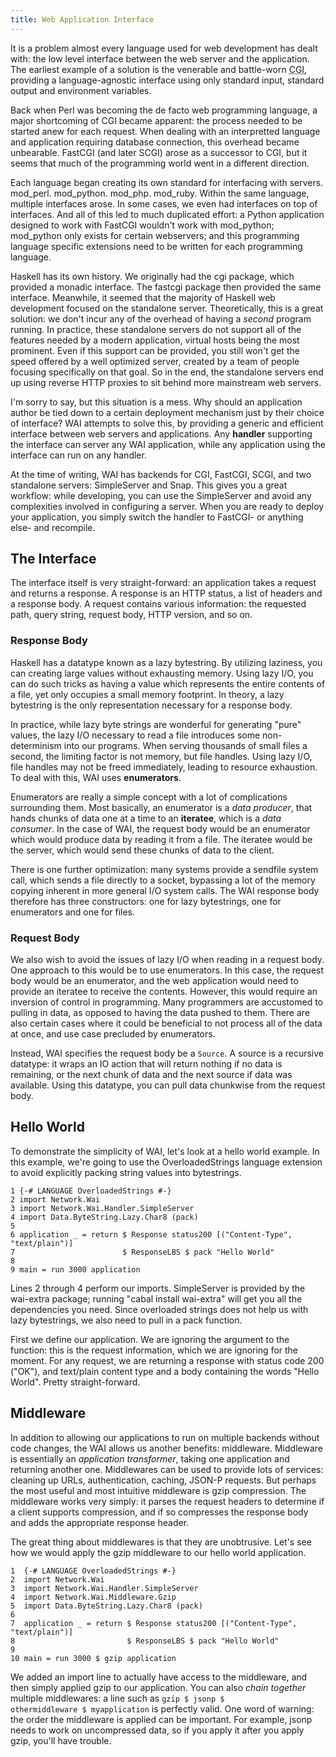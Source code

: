 ```yaml
---
title: Web Application Interface
---
```

It is a problem almost every language used for web development has dealt with: the low level interface between the web server and the application. The earliest example of a solution is the venerable and battle-worn <abbr title="Common Gateway Interface">CGI</abbr>, providing a language-agnostic interface using only standard input, standard output and environment variables.

Back when Perl was becoming the de facto web programming language, a major shortcoming of CGI became apparent: the process needed to be started anew for each request. When dealing with an interpretted language and application requiring database connection, this overhead became unbearable. FastCGI (and later SCGI) arose as a successor to CGI, but it seems that much of the programming world went in a different direction.

Each language began creating its own standard for interfacing with servers. mod_perl. mod_python. mod_php. mod_ruby. Within the same language, multiple interfaces arose. In some cases, we even had interfaces on top of interfaces. And all of this led to much duplicated effort: a Python application designed to work with FastCGI wouldn't work with mod_python; mod_python only exists for certain webservers; and this programming language specific extensions need to be written for each programming language.

Haskell has its own history. We originally had the cgi package, which provided a monadic interface. The fastcgi package then provided the same interface. Meanwhile, it seemed that the majority of Haskell web development focused on the standalone server. Theoretically, this is a great solution: we don't incur any of the overhead of having a *second* program running. In practice, these standalone servers do not support all of the features needed by a modern application, virtual hosts being the most prominent. Even if this support can be provided, you still won't get the speed offered by a well optimized server, created by a team of people focusing specifically on that goal. So in the end, the standalone servers end up using reverse HTTP proxies to sit behind more mainstream web servers.

I'm sorry to say, but this situation is a mess. Why should an application author be tied down to a certain deployment mechanism just by their choice of interface? WAI attempts to solve this, by providing a generic and efficient interface between web servers and applications. Any **handler** supporting the interface can server any WAI application, while any application using the interface can run on any handler.

At the time of writing, WAI has backends for CGI, FastCGI, SCGI, and two standalone servers: SimpleServer and Snap. This gives you a great workflow: while developing, you can use the SimpleServer and avoid any complexities involved in configuring a server. When you are ready to deploy your application, you simply switch the handler to FastCGI- or anything else- and recompile.

## The Interface

The interface itself is very straight-forward: an application takes a request and returns a response. A response is an HTTP status, a list of headers and a response body. A request contains various information: the requested path, query string, request body, HTTP version, and so on.

### Response Body

Haskell has a datatype known as a lazy bytestring. By utilizing laziness, you can creating large values without exhausting memory. Using lazy I/O, you can do such tricks as having a value which represents the entire contents of a file, yet only occupies a small memory footprint. In theory, a lazy bytestring is the only representation necessary for a response body.

In practice, while lazy byte strings are wonderful for generating "pure" values, the lazy I/O necessary to read a file introduces some non-determinism into our programs. When serving thousands of small files a second, the limiting factor is not memory, but file handles. Using lazy I/O, file handles may not be freed immediately, leading to resource exhaustion. To deal with this, WAI uses **enumerators**.

Enumerators are really a simple concept with a lot of complications surrounding them. Most basically, an enumerator is a *data producer*, that hands chunks of data one at a time to an **iteratee**, which is a *data consumer*. In the case of WAI, the request body would be an enumerator which would produce data by reading it from a file. The iteratee would be the server, which would send these chunks of data to the client.

There is one further optimization: many systems provide a sendfile system call, which sends a file directly to a socket, bypassing a lot of the memory copying inherent in more general I/O system calls. The WAI response body therefore has three constructors: one for lazy bytestrings, one for enumerators and one for files.

### Request Body

We also wish to avoid the issues of lazy I/O when reading in a request body. One approach to this would be to use enumerators. In this case, the request body would be an enumerator, and the web application would need to provide an iteratee to receive the contents. However, this would require an inversion of control in programming. Many programmers are accustomed to pulling in data, as opposed to having the data pushed to them. There are also certain cases where it could be beneficial to not process all of the data at once, and use case precluded by enumerators.

Instead, WAI specifies the request body be a <code>Source</code>. A source is a recursive datatype: it wraps an IO action that will return nothing if no data is remaining, or the next chunk of data and the next source if data was available. Using this datatype, you can pull data chunkwise from the request body.

## Hello World

To demonstrate the simplicity of WAI, let's look at a hello world example. In this example, we're going to use the OverloadedStrings language extension to avoid explicitly packing string values into bytestrings.

    1 {-# LANGUAGE OverloadedStrings #-}
    2 import Network.Wai
    3 import Network.Wai.Handler.SimpleServer
    4 import Data.ByteString.Lazy.Char8 (pack)
    5
    6 application _ = return $ Response status200 [("Content-Type", "text/plain")]
    7                        $ ResponseLBS $ pack "Hello World"
    8
    9 main = run 3000 application

Lines 2 through 4 perform our imports. SimpleServer is provided by the wai-extra package; running "cabal install wai-extra" will get you all the dependencies you need. Since overloaded strings does not help us with lazy bytestrings, we also need to pull in a pack function.

First we define our application. We are ignoring the argument to the function: this is the request information, which we are ignoring for the moment. For any request, we are returning a response with status code 200 ("OK"), and text/plain content type and a body containing the words "Hello World". Pretty straight-forward.

## Middleware

In addition to allowing our applications to run on multiple backends without code changes, the WAI allows us another benefits: middleware. Middleware is essentially an *application transformer*, taking one application and returning another one. Middlewares can be used to provide lots of services: cleaning up URLs, authentication, caching, JSON-P requests. But perhaps the most useful and most intuitive middleware is gzip compression. The middleware works very simply: it parses the request headers to determine if a client supports compression, and if so compresses the response body and adds the appropriate response header.

The great thing about middlewares is that they are unobtrusive. Let's see how we would apply the gzip middleware to our hello world application.

    1  {-# LANGUAGE OverloadedStrings #-}
    2  import Network.Wai
    3  import Network.Wai.Handler.SimpleServer
    4  import Network.Wai.Middleware.Gzip
    5  import Data.ByteString.Lazy.Char8 (pack)
    6
    7  application _ = return $ Response status200 [("Content-Type", "text/plain")]
    8                         $ ResponseLBS $ pack "Hello World"
    9
    10 main = run 3000 $ gzip application

We added an import line to actually have access to the middleware, and then simply applied gzip to our application. You can also *chain together* multiple middlewares: a line such as <code>gzip $ jsonp $ othermiddleware $ myapplication</code> is perfectly valid. One word of warning: the order the middleware is applied can be important. For example, jsonp needs to work on uncompressed data, so if you apply it after you apply gzip, you'll have trouble.
